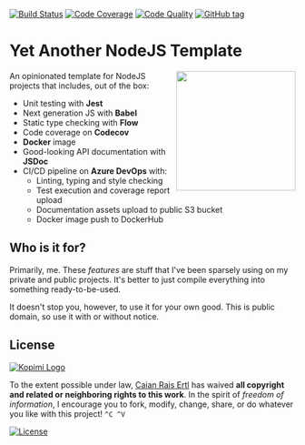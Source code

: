 [![Build Status][devops-shield]][devops-url] [![Code Coverage][codecov-shield]][codecov-url] [![Code Quality][lgtm-shield]][lgtm-url] [![GitHub tag][tag-shield]][tag-url]

# Yet Another NodeJS Template

<img src="logo.svg" height="210px" align="right"/>

An opinionated template for NodeJS projects that includes, out of the box:

- Unit testing with __Jest__
- Next generation JS with __Babel__
- Static type checking with __Flow__
- Code coverage on __Codecov__
- __Docker__ image
- Good-looking API documentation with __JSDoc__
- CI/CD pipeline on __Azure DevOps__ with:
    - Linting, typing and style checking
    - Test execution and coverage report upload
    - Documentation assets upload to public S3 bucket
    - Docker image push to DockerHub

[devops-shield]: https://img.shields.io/azure-devops/build/caian-org/6b8362d8-2849-47c8-8720-1215a3f121c3/3.svg?style=for-the-badge
[devops-url]: https://dev.azure.com/caian-org/yant/_build

[codecov-shield]: https://img.shields.io/codecov/c/github/caian-org/yant.svg?style=for-the-badge
[codecov-url]: https://codecov.io/gh/caian-org/yant

[lgtm-shield]: https://img.shields.io/lgtm/grade/javascript/g/caian-org/yant.svg?style=for-the-badge
[lgtm-url]: https://lgtm.com/projects/g/caian-org/yant/context:javascript

[tag-shield]: https://img.shields.io/github/tag/caian-org/yant.svg?style=for-the-badge
[tag-url]: https://github.com/caian-org/yant/releases


## Who is it for?

Primarily, me. These _features_ are stuff that I've been sparsely using on my
private and public projects. It's better to just compile everything into
something ready-to-be-used.

It doesn't stop you, however, to use it for your own good. This is public
domain, so use it with or without notice.


## License

[![Kopimi Logo][kopimi-logo]][kopimi-url]

To the extent possible under law, [Caian Rais Ertl][me] has waived __all
copyright and related or neighboring rights to this work__. In the spirit of
_freedom of information_, I encourage you to fork, modify, change, share, or do
whatever you like with this project! `^C ^V`

[![License][cc-shield]][cc-url]

[me]: https://github.com/caiertl
[cc-shield]: https://forthebadge.com/images/badges/cc-0.svg
[cc-url]: http://creativecommons.org/publicdomain/zero/1.0

[kopimi-logo]: https://gist.githubusercontent.com/xero/cbcd5c38b695004c848b73e5c1c0c779/raw/6b32899b0af238b17383d7a878a69a076139e72d/kopimi-sm.png
[kopimi-url]: https://kopimi.com
